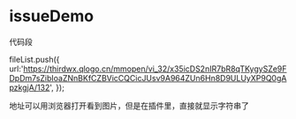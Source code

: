 # issueDemo
代码段
<van-uploader file-list="{{fileList}}" bind:after-read="afterRead" max-count="1" bind:delete="delImg"/>

fileList.push({
  url:'https://thirdwx.qlogo.cn/mmopen/vi_32/x35icDS2nIR7bR8qTKygySZe9FDpDm7sZibIoaZNnBKfCZBVicCQCicJUsv9A964ZUn6Hn8D9ULUyXP9Q0gApzkgjA/132',
});

地址可以用浏览器打开看到图片，但是在插件里，直接就显示字符串了
